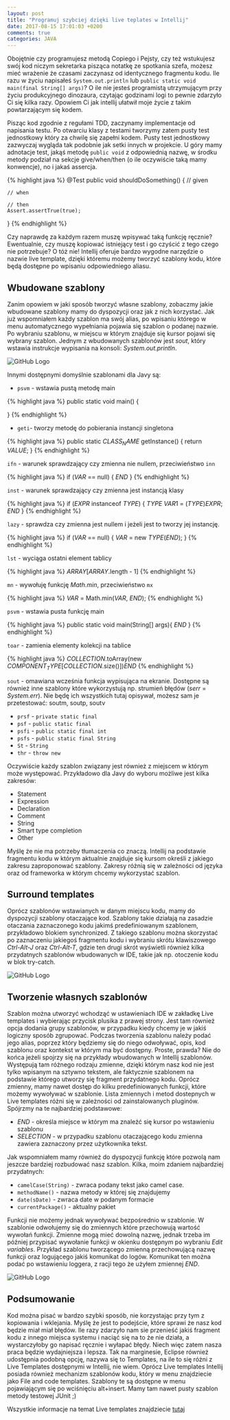 ```yaml
---
layout: post
title: "Programuj szybciej dzięki live teplates w Intellij"
date: 2017-08-15 17:01:03 +0200
comments: true
categories: JAVA
---
```

Obojętnie czy programujesz metodą Copiego i Pejsty, czy też wstukujesz swój kod niczym sekretarka pisząca notatkę ze spotkania szefa, możesz mieć wrażenie
że czasami zaczynasz od identycznego fragmentu kodu. Ile razu w życiu napisałeś `System.out.println` lub `public static void main(final String[] args)`? O ile nie jesteś programistą
utrzymującym przy życiu produkcyjnego dinozaura, czytając godzinami logi to pewnie zdarzyło Ci się kilka razy. Opowiem Ci jak intellij ułatwił moje życie
z takim powtarzającym się kodem.
<!--more-->

Pisząc kod zgodnie z regułami TDD, zaczynamy implementacje od napisania testu. Po otwarciu klasy z testami tworzymy zatem pusty test jednostkowy który za chwilę się zapełni kodem.
Pusty test jednostkowy zazwyczaj wygląda tak podobnie jak setki innych w projekcie. U góry mamy adnotacje test, jakąś metodę `public void` z odpowiednią nazwę, w środku metody podział
na sekcje give/when/then (o ile oczywiście taką mamy konwencje), no i jakaś assercja.

{% highlight java %}
@Test
public void shouldDoSomething() {
    // given

    // when

    // then
    Assert.assertTrue(true);
}
{% endhighlight %}

Czy naprawdę za każdym razem muszę wpisywać taką funkcję ręcznie? Ewentualnie, czy muszę kopiować istniejący test i go czyścić z tego czego nie potrzebuje? O tóż nie!
Intellij oferuje bardzo wygodne narzędzie o nazwie live template, dzięki któremu możemy tworzyć szablony kodu, które będą dostępne po wpisaniu odpowiedniego aliasu.

## Wbudowane szablony
Zanim opowiem w jaki sposób tworzyć własne szablony, zobaczmy jakie wbudowane szablony mamy do dyspozycji oraz jak z nich korzystać. Jak już wspomniałem każdy szablon ma swój alias, po wpisaniu którego
w menu automatycznego wypełniania pojawia się szablon o podanej nazwie. Po wybraniu szablonu, w miejscu w którym znajduje się kursor pojawi się wybrany szablon. Jednym z wbudowanych szablonów
jest _sout_, który wstawia instrukcje wypisania na konsoli: _System.out.println_.

![GitHub Logo](/images/sout.png)

Innymi dostępnymi domyślnie szablonami dla Javy są:

 * `psvm` - wstawia pustą metodę main

{% highlight java %}
public static void main() {

}
{% endhighlight %}

 * `geti`- tworzy metodę do pobierania instancji singletona

{% highlight java %}
public static $CLASS_NAME$ getInstance() {
  return $VALUE$;
}
{% endhighlight %}

`ifn` - warunek sprawdzający czy zmienna nie nullem, przeciwieństwo `inn`

{% highlight java %}
if ($VAR$ == null) {
    $END$
}
{% endhighlight %}

`inst` - warunek sprawdzający czy zmienna jest instancją klasy

{% highlight java %}
if ($EXPR$ instanceof $TYPE$) {
  $TYPE$ $VAR1$ = ($TYPE$)$EXPR$;
  $END$
}
{% endhighlight %}

`lazy` - sprawdza czy zmienna jest nullem i jeżeli jest to tworzy jej instancję.

{% highlight java %}
 if ($VAR$ == null) {
  $VAR$ = new $TYPE$($END$);
}
{% endhighlight %}

`lst` - wyciąga ostatni element tablicy

{% highlight java %}
$ARRAY$[$ARRAY$.length - 1]
{% endhighlight %}

`mn` - wywołuję funkcję _Math.min_, przeciwieństwo `mx`

{% highlight java %}
 $VAR$ = Math.min($VAR$, $END$);
{% endhighlight %}

`psvm` - wstawia pusta funkcję main

{% highlight java %}
public static void main(String[] args){
  $END$
}
{% endhighlight %}


`toar` - zamienia elementy kolekcji na tablice

{% highlight java %}
$COLLECTION$.toArray(new $COMPONENT_TYPE$[$COLLECTION$.size()])$END$
{% endhighlight %}

`sout` - omawiana wcześnia funkcja wypisująca na ekranie. Dostępne są również inne szablony które wykorzystują np. strumień błędów (_serr_ = _System.err_). Nie będę ich
wszystkich tutaj opisywał, możesz sam je przetestować: soutm, soutp, soutv

  * `prsf` - `private static final`
  * `psf` - `public static final`
  * `psfi` - `public static final int`
  * `psfs` - `public static final String`
  * `St` - `String`
  * `thr` - `throw new`

Oczywiście każdy szablon związany jest również z miejscem w którym może występować. Przykładowo dla Javy do wyboru możliwe jest kilka zakresów:

  * Statement
  * Expression
  * Declaration
  * Comment
  * String
  * Smart type completion
  * Other

  Myślę że nie ma potrzeby tłumaczenia co znaczą. Intellij na podstawie fragmentu kodu w którym aktualnie znajduje się kursom określi z jakiego zakresu zaproponować szablony. Zakresy różnią się w zależności
  od języka oraz od frameworka w którym chcemy wykorzystać szablon.

## Surround templates
Oprócz szablonów wstawianych w danym miejscu kodu, mamy do dyspozycji szablony otaczające kod. Szablony takie działają na zasadzie otaczania zaznaczonego kodu jakimś predefiniowanym szablonem, przykładowo
blokiem synchronized. Z takiego szablonu można skorzystać po zaznaczeniu jakiegoś fragmentu kodu i wybraniu skrótu klawiszowego
_Ctrl-Alt-J_ oraz _Ctrl-Alt-T_, gdzie ten drugi skrót wyświetli również kilka przydatnych szablonów wbudowanych w IDE, takie jak np. otoczenie kodu w blok try-catch.

![GitHub Logo](/images/templatesMenu.png)

## Tworzenie własnych szablonów
Szablon można utworzyć wchodząć w ustawieniach IDE w zakładkę Live templates i wybierając przycisk plusika z prawej strony. Jest tam również opcja dodania grupy szablonów, w przypadku kiedy chcemy
je w jakiś logiczny sposób zgrupować. Podczas tworzenia szablonu należy podać jego alias, poprzez który będziemy się do niego odwoływać, opis, kod szablonu oraz kontekst w którym ma być dostępny. Proste, prawda?
Nie do końca jeżeli spojrzy się na przykłady wbudowanych w Intellij szablonów. Występują tam różnego rodzaju zmienne, dzięki którym nasz kod nie jest tylko wpisanym na sztywno tekstem, ale faktycznie
szablonem na podstawie którego utworzy się fragment przydatnego kodu. Oprócz zmienny, mamy nawet dostęp do kilku predefiniowanych funkcji, które możemy wywoływać w szablonie. Lista zmiennych i metod
dostepnych w Live templates różni się w zależności od zainstalowanych pluginów. Spójrzmy na te najbardziej podstawowe:

  * $END$ - określa miejsce w którym ma znaleźć się kursor po wstawieniu szablonu
  * $SELECTION$ - w przypadku szablonu otaczającego kodu zmienna zawiera zaznaczony przez użytkownika tekst.

Jak wspomniałem mamy również do dyspozycji funkcję które pozwolą nam jeszcze bardziej rozbudować nasz szablon. Kilka, moim zdaniem najbardziej przydatnych:

  * `camelCase(String)` - zwraca podany tekst jako camel case.
  * `methodName()` - nazwa metody w której się znajdujemy
  * `date(sDate)` - zwraca date w podanym formacie
  * `currentPackage()` - aktualny pakiet

Funkcji nie możemy jednak wywoływać bezpośrednio w szablonie. W szablonie odwołujemy się do zmiennych które przechowują wartość wywołań funkcji. Zmienne mogą mieć dowolną nazwę, jednak trzeba im
później przypisać wywołanie funkcji w okienku dostępnym po wybraniu _Edit variables_. Przykład szablonu tworzącego zmienną przechowującą nazwę funkcji oraz logującego jakiś komunikat do logów. Komunikat
ten można podać po wstawieniu loggera, z racji tego że użyłem zmiennej _$END$_.

![GitHub Logo](/images/newLiveTemplate.png)


## Podsumowanie
Kod można pisać w bardzo szybki sposób, nie korzystając przy tym z kopiowania i wklejania. Myślę że jest to podejście, które sprawi że nasz kod będzie miał miał błędów. Ile razy zdarzyło
nam sie przenieść jakiś fragment kodu z innego miejsca systemu i naciąć się na to że nie działa, a wystarczyłoby go napisać ręcznie i wyłapać błędy. Niech więc zatem nasza praca będzie wydajniejsza
i lepsza. Tak na marginesie, Eclipse również udostępnia podobną opcję, nazywa się to Templates, na ile to się różni z Live Templates dostępnymi w Intellij, nie wiem. Oprócz Live templates Intellij posiada również
mechanizm szablonów kodu, który w menu znajdziecie jako File and code templates. Szablony te są dostępne w menu pojawiającym się po wciśnięciu alt+insert. Mamy tam nawet pusty szablon metody testowej JUnit ;)

Wszystkie informacje na temat Live templates znajdziecie [tutaj](https://www.jetbrains.com/help/idea/live-templates.html)


